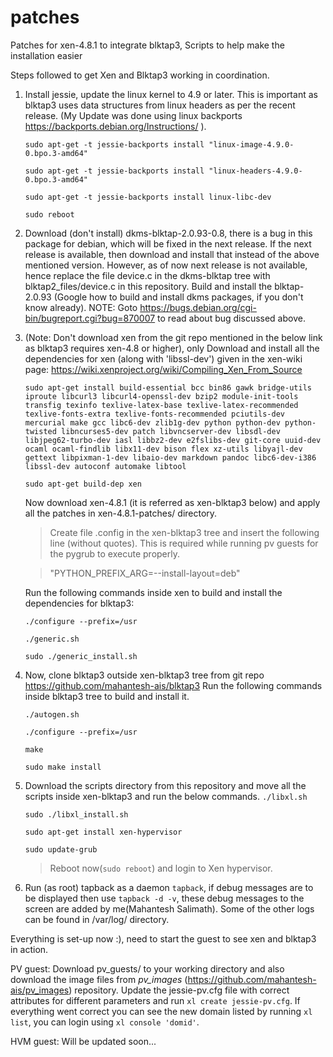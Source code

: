 # patches
Patches for xen-4.8.1 to integrate blktap3, Scripts to help make the installation easier

Steps followed to get Xen and Blktap3 working in coordination.

1. Install jessie, update the linux kernel to 4.9 or later. This is important as blktap3 uses data structures from linux headers as per the recent release. (My Update was done using linux backports https://backports.debian.org/Instructions/ ).

	`sudo apt-get -t jessie-backports install "linux-image-4.9.0-0.bpo.3-amd64"`

	`sudo apt-get -t jessie-backports install "linux-headers-4.9.0-0.bpo.3-amd64"`

	`sudo apt-get -t jessie-backports install linux-libc-dev`

	`sudo reboot`

2. Download (don't install) dkms-blktap-2.0.93-0.8, there is a bug in this package for debian, which will be fixed in the next release. If the next release is available, then download and install that instead of the above mentioned version. However, as of now next release is not available, hence replace the file  device.c in the dkms-blktap tree with blktap2_files/device.c in this repository. Build and install the blktap-2.0.93 (Google how to build and install dkms packages, if you don't know already). 
	NOTE: Goto https://bugs.debian.org/cgi-bin/bugreport.cgi?bug=870007 to read about bug discussed above.

3. (Note: Don't download xen from the git repo mentioned in the below link as blktap3 requires xen-4.8 or higher), only Download and install all the dependencies for xen (along with 'libssl-dev') given in the xen-wiki page:
	https://wiki.xenproject.org/wiki/Compiling_Xen_From_Source

	`sudo apt-get install build-essential bcc bin86 gawk bridge-utils iproute libcurl3 libcurl4-openssl-dev bzip2 module-init-tools transfig texinfo texlive-latex-base texlive-latex-recommended texlive-fonts-extra texlive-fonts-recommended pciutils-dev mercurial make gcc libc6-dev zlib1g-dev python python-dev python-twisted libncurses5-dev patch libvncserver-dev libsdl-dev libjpeg62-turbo-dev iasl libbz2-dev e2fslibs-dev git-core uuid-dev ocaml ocaml-findlib libx11-dev bison flex xz-utils libyajl-dev gettext libpixman-1-dev libaio-dev markdown pandoc libc6-dev-i386 libssl-dev autoconf automake libtool`

	`sudo apt-get build-dep xen`

 	Now download xen-4.8.1 (it is referred as xen-blktap3 below) and apply all the patches in xen-4.8.1-patches/ directory.

	> Create file .config in the xen-blktap3 tree and insert the following line (without quotes). This is required while running pv guests for the pygrub to execute properly.
	
	> "PYTHON_PREFIX_ARG=--install-layout=deb"

	Run the following commands inside xen to build and install the dependencies for blktap3:

	`./configure --prefix=/usr`

	`./generic.sh`

	`sudo ./generic_install.sh`

4. Now, clone blktap3 outside xen-blktap3 tree from git repo https://github.com/mahantesh-ais/blktap3
	Run the following commands inside blktap3 tree to build and install it.

	`./autogen.sh`

	`./configure --prefix=/usr`

	`make`

	`sudo make install`

5. Download the scripts directory from this repository and move all the scripts inside xen-blktap3 and run the below commands.
	`./libxl.sh`

	`sudo ./libxl_install.sh`

	`sudo apt-get install xen-hypervisor`

	`sudo update-grub`

	> Reboot now(`sudo reboot`) and login to Xen hypervisor.

6. Run (as root) tapback as a daemon `tapback`, if debug messages are to be displayed then use `tapback -d -v`, these debug messages to the screen are added by me(Mahantesh Salimath). Some of the other logs can be found in /var/log/ directory.

Everything is set-up now :), need to start the guest to see xen and blktap3 in action.

PV guest:
	Download pv_guests/ to your working directory and also download the image files from *pv_images* (https://github.com/mahantesh-ais/pv_images) repository. Update the jessie-pv.cfg file with correct attributes for different parameters and run `xl create jessie-pv.cfg`. If everything went correct you can see the new domain listed by running `xl list`, you can login using `xl console 'domid'`.

HVM guest:
	Will be updated soon...
